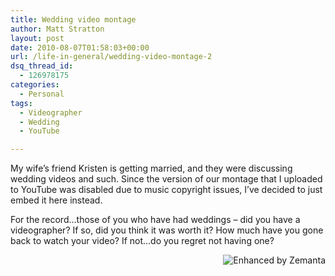 ```yaml
---
title: Wedding video montage
author: Matt Stratton
layout: post
date: 2010-08-07T01:58:03+00:00
url: /life-in-general/wedding-video-montage-2
dsq_thread_id:
  - 126978175
categories:
  - Personal
tags:
  - Videographer
  - Wedding
  - YouTube

---
```

My wife&#8217;s friend Kristen is getting married, and they were discussing wedding videos and such. Since the version of our montage that I uploaded to YouTube was disabled due to music copyright issues, I&#8217;ve decided to just embed it here instead.



For the record&#8230;those of you who have had weddings &#8211; did you have a videographer? If so, did you think it was worth it? How much have you gone back to watch your video? If not&#8230;do you regret not having one?

<div class="zemanta-pixie" style="margin-top: 10px; height: 15px;">
  <a class="zemanta-pixie-a" title="Enhanced by Zemanta" href="https://www.zemanta.com/"><img class="zemanta-pixie-img" style="border: medium none; float: right;" src="https://img.zemanta.com/zemified_a.png?x-id=262a3190-22e8-4651-91ce-1bb715001a9d" alt="Enhanced by Zemanta" /></a><span class="zem-script pretty-attribution"></span>
</div>
